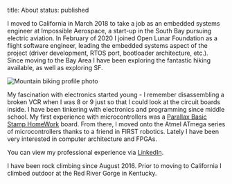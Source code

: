 title: About
status: published

I moved to California in March 2018 to take a job as an embedded systems engineer at Impossible Aerospace, a start-up in the South Bay pursuing electric aviation. In February of 2020 I joined Open Lunar Foundation as a flight software engineer, leading the embedded systems aspect of the project (driver development, RTOS port, bootloader architecture, etc.). Since moving to the Bay Area I have been exploring the fantastic hiking available, as well as exploring SF.

![Mountain biking profile photo]({static}/images/logan-bike.jpg)

My fascination with electronics started young - I remember disassembling a broken VCR when I was 8 or 9 just so that I could look at the circuit boards inside. I have been tinkering with electronics and programming since middle school. My first experience with microcontrollers was a [Parallax Basic Stamp HomeWork](https://www.parallax.com/product/555-28188) board. From there, I moved onto the Atmel ATmega series of microcontrollers thanks to a friend in FIRST robotics. Lately I have been very interested in computer architecture and FPGAs.

You can view my professional experience via [LinkedIn](https://www.linkedin.com/in/logangsmith/).

I have been rock climbing since August 2016. Prior to moving to California I climbed outdoor at the Red River Gorge in Kentucky.
